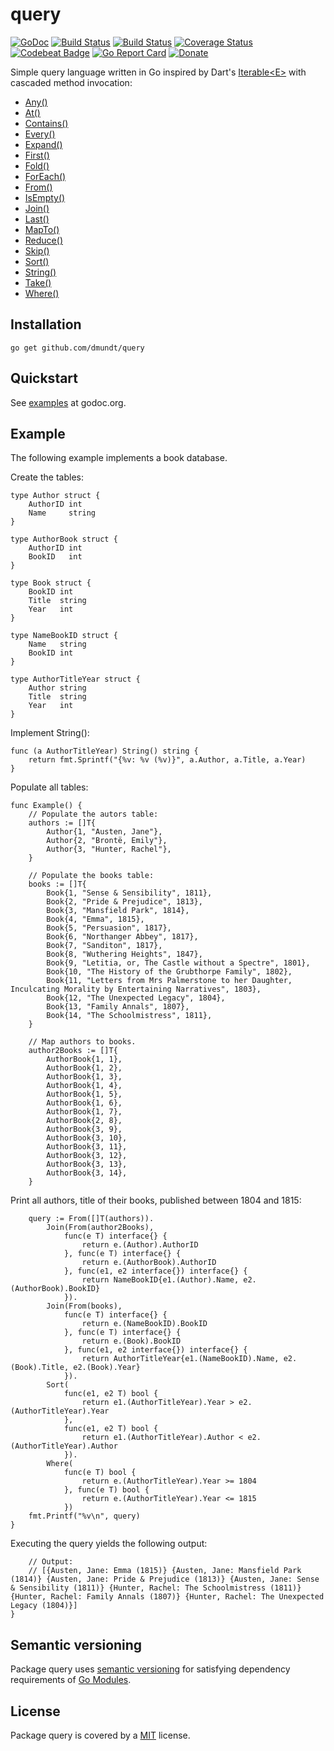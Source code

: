 # query

[![GoDoc](https://godoc.org/github.com/dmundt/query?status.svg)](https://godoc.org/github.com/dmundt/query) [![Build Status](https://dev.azure.com/dmundt/query/_apis/build/status/dmundt.query?branchName=master)](https://dev.azure.com/dmundt/query/_build/latest?definitionId=3&branchName=master) [![Build Status](https://travis-ci.com/dmundt/query.svg?branch=master)](https://travis-ci.com/dmundt/query) [![Coverage Status](https://coveralls.io/repos/github/dmundt/query/badge.svg?branch=master)](https://coveralls.io/github/dmundt/query?branch=master) [![Codebeat Badge](https://codebeat.co/badges/369691b5-4735-405b-a83d-a61835e346d0)](https://codebeat.co/projects/github-com-dmundt-query-master) [![Go Report Card](https://goreportcard.com/badge/github.com/dmundt/query)](https://goreportcard.com/report/github.com/dmundt/query) [![Donate](https://img.shields.io/badge/Donate-Paypal-blue.svg)](https://www.paypal.com/cgi-bin/webscr?cmd=_s-xclick&hosted_button_id=Z5BSACFWB8DRE&source=url)

Simple query language written in Go inspired by Dart's [Iterable&lt;E>](https://api.dartlang.org/stable/2.2.0/dart-core/Iterable-class.html) with cascaded method invocation:

- [Any()](https://godoc.org/github.com/dmundt/query#Query.Any)
- [At()](https://godoc.org/github.com/dmundt/query#Query.At)
- [Contains()](https://godoc.org/github.com/dmundt/query#Query.Contains)
- [Every()](https://godoc.org/github.com/dmundt/query#Query.Every)
- [Expand()](https://godoc.org/github.com/dmundt/query#Query.Expand)
- [First()](https://godoc.org/github.com/dmundt/query#Query.First)
- [Fold()](https://godoc.org/github.com/dmundt/query#Query.Fold)
- [ForEach()](https://godoc.org/github.com/dmundt/query#Query.ForEach)
- [From()](https://godoc.org/github.com/dmundt/query#From)
- [IsEmpty()](https://godoc.org/github.com/dmundt/query#Query.IsEmpty)
- [Join()](https://godoc.org/github.com/dmundt/query#Query.Join)
- [Last()](https://godoc.org/github.com/dmundt/query#Query.Last)
- [MapTo()](https://godoc.org/github.com/dmundt/query#Query.MapTo)
- [Reduce()](https://godoc.org/github.com/dmundt/query#Query.Reduce)
- [Skip()](https://godoc.org/github.com/dmundt/query#Query.Skip)
- [Sort()](https://godoc.org/github.com/dmundt/query#Query.Sort)
- [String()](https://godoc.org/github.com/dmundt/query#Query.String)
- [Take()](https://godoc.org/github.com/dmundt/query#Query.Task)
- [Where()](https://godoc.org/github.com/dmundt/query#Query.Where)

## Installation

```golang
go get github.com/dmundt/query
```

## Quickstart

See [examples](https://godoc.org/github.com/dmundt/query#pkg-examples) at godoc.org.

## Example

The following example implements a book database.

Create the tables:

```golang
type Author struct {
    AuthorID int
    Name     string
}

type AuthorBook struct {
    AuthorID int
    BookID   int
}

type Book struct {
    BookID int
    Title  string
    Year   int
}

type NameBookID struct {
    Name   string
    BookID int
}

type AuthorTitleYear struct {
    Author string
    Title  string
    Year   int
}
```

Implement String():

```golang
func (a AuthorTitleYear) String() string {
    return fmt.Sprintf("{%v: %v (%v)}", a.Author, a.Title, a.Year)
}
```

Populate all tables:

```golang
func Example() {
    // Populate the autors table:
    authors := []T{
        Author{1, "Austen, Jane"},
        Author{2, "Brontë, Emily"},
        Author{3, "Hunter, Rachel"},
    }

    // Populate the books table:
    books := []T{
        Book{1, "Sense & Sensibility", 1811},
        Book{2, "Pride & Prejudice", 1813},
        Book{3, "Mansfield Park", 1814},
        Book{4, "Emma", 1815},
        Book{5, "Persuasion", 1817},
        Book{6, "Northanger Abbey", 1817},
        Book{7, "Sanditon", 1817},
        Book{8, "Wuthering Heights", 1847},
        Book{9, "Letitia, or, The Castle without a Spectre", 1801},
        Book{10, "The History of the Grubthorpe Family", 1802},
        Book{11, "Letters from Mrs Palmerstone to her Daughter, Inculcating Morality by Entertaining Narratives", 1803},
        Book{12, "The Unexpected Legacy", 1804},
        Book{13, "Family Annals", 1807},
        Book{14, "The Schoolmistress", 1811},
    }

    // Map authors to books.
    author2Books := []T{
        AuthorBook{1, 1},
        AuthorBook{1, 2},
        AuthorBook{1, 3},
        AuthorBook{1, 4},
        AuthorBook{1, 5},
        AuthorBook{1, 6},
        AuthorBook{1, 7},
        AuthorBook{2, 8},
        AuthorBook{3, 9},
        AuthorBook{3, 10},
        AuthorBook{3, 11},
        AuthorBook{3, 12},
        AuthorBook{3, 13},
        AuthorBook{3, 14},
    }
```

Print all authors, title of their books, published between 1804 and 1815:

```golang
    query := From([]T(authors)).
        Join(From(author2Books),
            func(e T) interface{} {
                return e.(Author).AuthorID
            }, func(e T) interface{} {
                return e.(AuthorBook).AuthorID
            }, func(e1, e2 interface{}) interface{} {
                return NameBookID{e1.(Author).Name, e2.(AuthorBook).BookID}
            }).
        Join(From(books),
            func(e T) interface{} {
                return e.(NameBookID).BookID
            }, func(e T) interface{} {
                return e.(Book).BookID
            }, func(e1, e2 interface{}) interface{} {
                return AuthorTitleYear{e1.(NameBookID).Name, e2.(Book).Title, e2.(Book).Year}
            }).
        Sort(
            func(e1, e2 T) bool {
                return e1.(AuthorTitleYear).Year > e2.(AuthorTitleYear).Year
            },
            func(e1, e2 T) bool {
                return e1.(AuthorTitleYear).Author < e2.(AuthorTitleYear).Author
            }).
        Where(
            func(e T) bool {
                return e.(AuthorTitleYear).Year >= 1804
            }, func(e T) bool {
                return e.(AuthorTitleYear).Year <= 1815
            })
    fmt.Printf("%v\n", query)
}
```

Executing the query yields the following output:

```golang
    // Output:
    // [{Austen, Jane: Emma (1815)} {Austen, Jane: Mansfield Park (1814)} {Austen, Jane: Pride & Prejudice (1813)} {Austen, Jane: Sense & Sensibility (1811)} {Hunter, Rachel: The Schoolmistress (1811)} {Hunter, Rachel: Family Annals (1807)} {Hunter, Rachel: The Unexpected Legacy (1804)}]
}
```

## Semantic versioning

Package query uses [semantic versioning](https://semver.org/ "semantic versioning") for satisfying dependency requirements of [Go Modules](https://blog.golang.org/using-go-modules/ "golang modules").

## License

Package query is covered by a [MIT](https://github.com/dmundt/query/blob/master/LICENSE) license.
